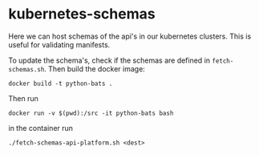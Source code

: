 # kubernetes-schemas

Here we can host schemas of the api's in our kubernetes clusters. This is useful 
for validating manifests.

To update the schema's, check if the schemas are defined in `fetch-schemas.sh`.
Then build the docker image:

```
docker build -t python-bats .
```

Then run 

```
docker run -v $(pwd):/src -it python-bats bash
```

in the container run

```
./fetch-schemas-api-platform.sh <dest>
```
